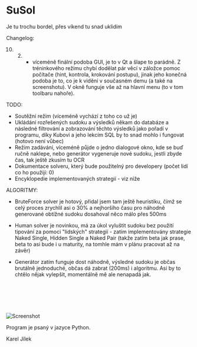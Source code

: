 SuSol
======

Je tu trochu bordel, přes víkend tu snad uklidím

Changelog:

10. 2. - víceméně finální podoba GUI, je to v Qt a šlape to parádně. Z tréninkového režimu chybí dodělat pár věcí v záložce pomoc počítače (hint, kontrola, krokování postupu), jinak jeho konečná podoba je to, co je k vidění v současném demu (a také na screenshotu). V okně funguje vše až na hlavní menu (to v tom toolbaru nahoře).

TODO: 

- Soutěžní režim (víceméně vychází z toho co už je)
- Ukládání rozřešených sudoku a výsledků někam do databáze a následné filtrování a zobrazování těchto výsledků jako pořadí v programu, díky Kubovi a jeho lekcím SQL by to snad mohlo i fungovat (hotovo není vůbec)
- Režim zadávání, víceméně půjde o jedno dialogové okno, kde se buď ručně naklepe, nebo generátor vygeneruje nové sudoku, jestli zbyde čas, tak ještě zkusím tu OCR
- Dokumentace solveru, který bude použitelný pro developery (počet lidí co ho použijí: 0)
- Encyklopedie implementovaných strategií - viz níže

ALGORITMY:

- BruteForce solver je hotový, přidal jsem tam ještě heuristiku, čímž se celý proces zrychlil asi o 30% a nejhoršího času pro náhodně generované obtížné sudoku dosahoval něco málo přes 500ms

- Human solver je novinkou, má za úkol vyluštit sudoku bez použití tipování za pomoci "lidských" strategií - zatím implementovány strategie Naked Single, Hidden Single a Naked Pair (takže zatím beta jak prase, beta to asi bude i u maturity, na tomhle mám v plánu pracovat až na závěr)

- Generátor zatím funguje dost náhodně, výsledné sudoku je občas brutálně jednoduché, občas dá zabrat (200ms) i algoritmu. Asi by to chtělo nějak vylepšit, momentálně mě ale nenapadá jak.


<br><br><br><br>

![Screenshot](https://raw.githubusercontent.com/karlosss/sudoku/master/screenshot.png)

Program je psaný v jazyce Python.


Karel Jílek
